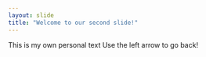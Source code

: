 ```yaml
---
layout: slide
title: "Welcome to our second slide!"
---
```

This is my own personal text
Use the left arrow to go back!
